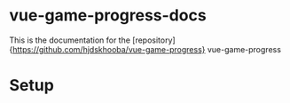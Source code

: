 # vue-game-progress-docs
This is the documentation for the [repository]{https://github.com/hjdskhooba/vue-game-progress} vue-game-progress
# Setup

